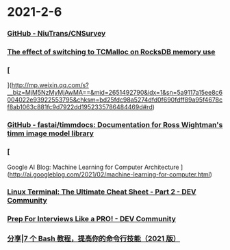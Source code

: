 
# 2021-2-6

### [GitHub - NiuTrans/CNSurvey](https://github.com/NiuTrans/CNSurvey)

### [The effect of switching to TCMalloc on RocksDB memory use](https://blog.cloudflare.com/the-effect-of-switching-to-tcmalloc-on-rocksdb-memory-use/)

### [
](http://mp.weixin.qq.com/s?__biz=MjM5NzMyMjAwMA==&mid=2651492790&idx=1&sn=5a9117a15ee8c6004022e93922553795&chksm=bd25fdc98a5274dfd0f690fdff89a95f4678cf8ab1063c881fc9d7922dd1952335786484469d#rd)

### [GitHub - fastai/timmdocs: Documentation for Ross Wightman's timm image model library](https://github.com/fastai/timmdocs)

### [
Google AI Blog: Machine Learning for Computer Architecture
](http://ai.googleblog.com/2021/02/machine-learning-for-computer.html)

### [Linux Terminal: The Ultimate Cheat Sheet - Part 2 - DEV Community](https://dev.to/mauro_codes/linux-terminal-the-ultimate-cheat-sheet-part-2-11ge)

### [Prep For Interviews Like a PRO! - DEV Community](https://dev.to/deyrupak/prep-for-interviews-like-a-pro-gko)

### [分享|7 个 Bash 教程，提高你的命令行技能（2021 版）](https://linux.cn/article-13090-1.html)